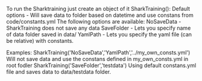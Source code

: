 To run the Sharktraining just create an object of it
SharkTraining():
  Default options - Will save data to folder based on datetime
                    and use constans from code/constants.yml
The following options are available:
  NoSaveData - SharkTraining does not save any data
  SaveFolder - Lets you specify name of data folder saved in data/
  YamlPath - Lets you specify the yaml file (can be relative) with constants.

Examples:
SharkTraining('NoSaveData','YamlPath','../my_own_consts.yml')
    Will not save data and use the constans defined in my_own_consts.yml in root fodler
SharkTraining('SaveFolder','testdata')
    Using default constans.yml file and saves data to data/testdata folder.
